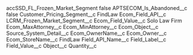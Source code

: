 <?xml version="1.0" encoding="UTF-8"?>
<CustomMetadata xmlns="http://soap.sforce.com/2006/04/metadata" xmlns:xsi="http://www.w3.org/2001/XMLSchema-instance" xmlns:xsd="http://www.w3.org/2001/XMLSchema">
    <label>accSSD_FL_Frozen_Market_Segment</label>
    <protected>false</protected>
    <values>
        <field>APTSECOM_Is_Abandoned__c</field>
        <value xsi:type="xsd:boolean">false</value>
    </values>
    <values>
        <field>Customer_Pricing_Segment__c</field>
        <value xsi:type="xsd:string">FindLaw</value>
    </values>
    <values>
        <field>Ecom_Field_API__c</field>
        <value xsi:type="xsd:string">LCRM_Frozen_Market_Segment__c</value>
    </values>
    <values>
        <field>Ecom_Field_Value__c</field>
        <value xsi:type="xsd:string">Solo Law Firm</value>
    </values>
    <values>
        <field>Ecom_MaxAttorney__c</field>
        <value xsi:nil="true"/>
    </values>
    <values>
        <field>Ecom_MinAttorney__c</field>
        <value xsi:nil="true"/>
    </values>
    <values>
        <field>Ecom_Object__c</field>
        <value xsi:type="xsd:string">Source_System_Detail__c</value>
    </values>
    <values>
        <field>Ecom_OwnerName__c</field>
        <value xsi:nil="true"/>
    </values>
    <values>
        <field>Ecom_Owner__c</field>
        <value xsi:nil="true"/>
    </values>
    <values>
        <field>Ecom_StoreName__c</field>
        <value xsi:type="xsd:string">FindLaw</value>
    </values>
    <values>
        <field>Field_API_Name__c</field>
        <value xsi:nil="true"/>
    </values>
    <values>
        <field>Field_Label__c</field>
        <value xsi:nil="true"/>
    </values>
    <values>
        <field>Field_Value__c</field>
        <value xsi:nil="true"/>
    </values>
    <values>
        <field>Object__c</field>
        <value xsi:nil="true"/>
    </values>
    <values>
        <field>Quantity__c</field>
        <value xsi:nil="true"/>
    </values>
</CustomMetadata>
